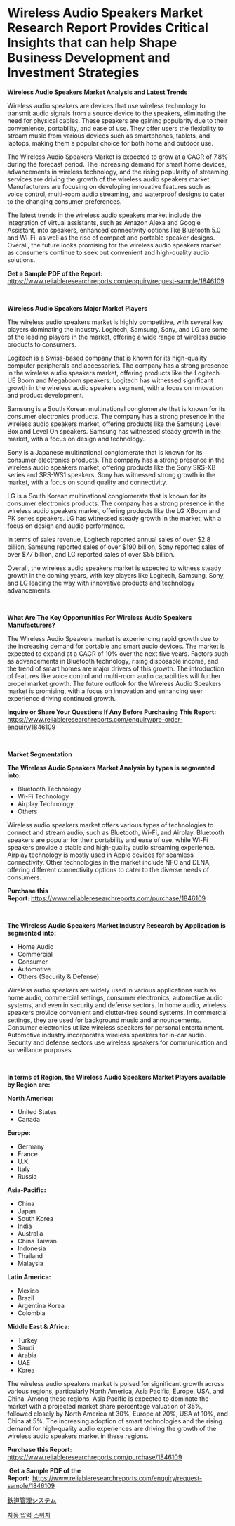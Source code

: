 <p><h1>Wireless Audio Speakers Market Research Report Provides Critical Insights that can help Shape Business Development and Investment Strategies</h1></p><p><strong>Wireless Audio Speakers Market Analysis and Latest Trends</strong></p>
<p><p>Wireless audio speakers are devices that use wireless technology to transmit audio signals from a source device to the speakers, eliminating the need for physical cables. These speakers are gaining popularity due to their convenience, portability, and ease of use. They offer users the flexibility to stream music from various devices such as smartphones, tablets, and laptops, making them a popular choice for both home and outdoor use.</p><p>The Wireless Audio Speakers Market is expected to grow at a CAGR of 7.8% during the forecast period. The increasing demand for smart home devices, advancements in wireless technology, and the rising popularity of streaming services are driving the growth of the wireless audio speakers market. Manufacturers are focusing on developing innovative features such as voice control, multi-room audio streaming, and waterproof designs to cater to the changing consumer preferences.</p><p>The latest trends in the wireless audio speakers market include the integration of virtual assistants, such as Amazon Alexa and Google Assistant, into speakers, enhanced connectivity options like Bluetooth 5.0 and Wi-Fi, as well as the rise of compact and portable speaker designs. Overall, the future looks promising for the wireless audio speakers market as consumers continue to seek out convenient and high-quality audio solutions.</p></p>
<p><strong>Get a Sample PDF of the Report:&nbsp;</strong> <a href="https://www.reliableresearchreports.com/enquiry/request-sample/1846109">https://www.reliableresearchreports.com/enquiry/request-sample/1846109</a></p>
<p>&nbsp;</p>
<p><strong>Wireless Audio Speakers Major Market Players</strong></p>
<p><p>The wireless audio speakers market is highly competitive, with several key players dominating the industry. Logitech, Samsung, Sony, and LG are some of the leading players in the market, offering a wide range of wireless audio products to consumers.</p><p>Logitech is a Swiss-based company that is known for its high-quality computer peripherals and accessories. The company has a strong presence in the wireless audio speakers market, offering products like the Logitech UE Boom and Megaboom speakers. Logitech has witnessed significant growth in the wireless audio speakers segment, with a focus on innovation and product development.</p><p>Samsung is a South Korean multinational conglomerate that is known for its consumer electronics products. The company has a strong presence in the wireless audio speakers market, offering products like the Samsung Level Box and Level On speakers. Samsung has witnessed steady growth in the market, with a focus on design and technology.</p><p>Sony is a Japanese multinational conglomerate that is known for its consumer electronics products. The company has a strong presence in the wireless audio speakers market, offering products like the Sony SRS-XB series and SRS-WS1 speakers. Sony has witnessed strong growth in the market, with a focus on sound quality and connectivity.</p><p>LG is a South Korean multinational conglomerate that is known for its consumer electronics products. The company has a strong presence in the wireless audio speakers market, offering products like the LG XBoom and PK series speakers. LG has witnessed steady growth in the market, with a focus on design and audio performance.</p><p>In terms of sales revenue, Logitech reported annual sales of over $2.8 billion, Samsung reported sales of over $190 billion, Sony reported sales of over $77 billion, and LG reported sales of over $55 billion.</p><p>Overall, the wireless audio speakers market is expected to witness steady growth in the coming years, with key players like Logitech, Samsung, Sony, and LG leading the way with innovative products and technology advancements.</p></p>
<p>&nbsp;</p>
<p><strong>What Are The Key Opportunities For Wireless Audio Speakers Manufacturers?</strong></p>
<p><p>The Wireless Audio Speakers market is experiencing rapid growth due to the increasing demand for portable and smart audio devices. The market is expected to expand at a CAGR of 10% over the next five years. Factors such as advancements in Bluetooth technology, rising disposable income, and the trend of smart homes are major drivers of this growth. The introduction of features like voice control and multi-room audio capabilities will further propel market growth. The future outlook for the Wireless Audio Speakers market is promising, with a focus on innovation and enhancing user experience driving continued growth.</p></p>
<p><strong>Inquire or Share Your Questions If Any Before Purchasing This Report:</strong> <a href="https://www.reliableresearchreports.com/enquiry/pre-order-enquiry/1846109">https://www.reliableresearchreports.com/enquiry/pre-order-enquiry/1846109</a></p>
<p>&nbsp;</p>
<p><strong>Market Segmentation</strong></p>
<p><strong>The Wireless Audio Speakers Market Analysis by types is segmented into:</strong></p>
<p><ul><li>Bluetooth Technology</li><li>Wi-Fi Technology</li><li>Airplay Technology</li><li>Others</li></ul></p>
<p><p>Wireless audio speakers market offers various types of technologies to connect and stream audio, such as Bluetooth, Wi-Fi, and Airplay. Bluetooth speakers are popular for their portability and ease of use, while Wi-Fi speakers provide a stable and high-quality audio streaming experience. Airplay technology is mostly used in Apple devices for seamless connectivity. Other technologies in the market include NFC and DLNA, offering different connectivity options to cater to the diverse needs of consumers.</p></p>
<p><strong>Purchase this Report:&nbsp;</strong><a href="https://www.reliableresearchreports.com/purchase/1846109">https://www.reliableresearchreports.com/purchase/1846109</a></p>
<p>&nbsp;</p>
<p><strong>The Wireless Audio Speakers Market Industry Research by Application is segmented into:</strong></p>
<p><ul><li>Home Audio</li><li>Commercial</li><li>Consumer</li><li>Automotive</li><li>Others (Security & Defense)</li></ul></p>
<p><p>Wireless audio speakers are widely used in various applications such as home audio, commercial settings, consumer electronics, automotive audio systems, and even in security and defense sectors. In home audio, wireless speakers provide convenient and clutter-free sound systems. In commercial settings, they are used for background music and announcements. Consumer electronics utilize wireless speakers for personal entertainment. Automotive industry incorporates wireless speakers for in-car audio. Security and defense sectors use wireless speakers for communication and surveillance purposes.</p></p>
<p>&nbsp;</p>
<p><strong>In terms of Region, the Wireless Audio Speakers Market Players available by Region are:</strong></p>
<p>
    <p> <strong> North America: </strong>
        <ul>
            <li>United States</li>
            <li>Canada</li>
        </ul>
        </p> 
    <p> <strong> Europe: </strong>
        <ul>
            <li>Germany</li>
            <li>France</li>
            <li>U.K.</li>
            <li>Italy</li>
            <li>Russia</li>
        </ul>
        </p> 
    <p> <strong> Asia-Pacific: </strong>
        <ul>
            <li>China</li>
            <li>Japan</li>
            <li>South Korea</li>
            <li>India</li>
            <li>Australia</li>
            <li>China Taiwan</li>
            <li>Indonesia</li>
            <li>Thailand</li>
            <li>Malaysia</li>
        </ul>
        </p> 
    <p> <strong> Latin America: </strong>
        <ul>
            <li>Mexico</li>
            <li>Brazil</li>
            <li>Argentina Korea</li>
            <li>Colombia</li>
        </ul>
        </p> 
    <p> <strong> Middle East & Africa: </strong>
        <ul>
            <li>Turkey</li>
            <li>Saudi</li>
            <li>Arabia</li>
            <li>UAE</li>
            <li>Korea</li>
        </ul>
    </p>
    </p>
<p><p>The wireless audio speakers market is poised for significant growth across various regions, particularly North America, Asia Pacific, Europe, USA, and China. Among these regions, Asia Pacific is expected to dominate the market with a projected market share percentage valuation of 35%, followed closely by North America at 30%, Europe at 20%, USA at 10%, and China at 5%. The increasing adoption of smart technologies and the rising demand for high-quality audio experiences are driving the growth of the wireless audio speakers market in these regions.</p></p>
<p><strong>Purchase this Report: </strong><a href="https://www.reliableresearchreports.com/purchase/1846109">https://www.reliableresearchreports.com/purchase/1846109</a></p>
<p>&nbsp;<strong>Get a Sample PDF of the Report:&nbsp;&nbsp;</strong><a href="https://www.reliableresearchreports.com/enquiry/request-sample/1846109">https://www.reliableresearchreports.com/enquiry/request-sample/1846109</a></p>
<p><strong></strong></p>
<p><p><a href="https://github.com/ppmazlotr77499/Market-Research-Report-List-1/blob/main/147758311534.md">鉄道管理システム</a></p><p><a href="https://github.com/idcefvhkdut6/Market-Research-Report-List-1/blob/main/264610410599.md">차동 압력 스위치</a></p></p>